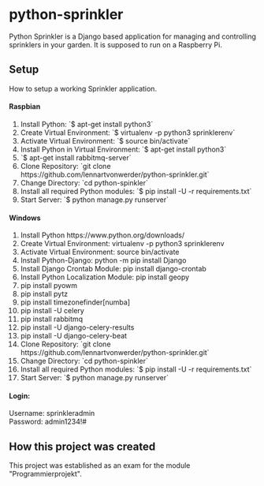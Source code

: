 # python-sprinkler

Python Sprinkler is a Django based application for managing and controlling sprinklers in your garden.
It is supposed to run on a Raspberry Pi.

<h2>Setup</h2>

How to setup a working Sprinkler application.

<h4>Raspbian</h4>
<ol>
	<li>Install Python: `$ apt-get install python3`</li>
	<li>Create Virtual Environment: `$ virtualenv -p python3 sprinklerenv`</li>
	<li>Activate Virtual Environment: `$ source bin/activate`</li>
	<li>Install Python in Virtual Environment: `$ apt-get install python3`</li>
	<li>`$ apt-get install rabbitmq-server`</li>
	<li>Clone Repository: `git clone https://github.com/lennartvonwerder/python-sprinkler.git`</li>
	<li>Change Directory: `cd python-spinkler`</li>
	<li>Install all required Python modules: `$ pip install -U -r requirements.txt`</li>
	<li>Start Server: `$ python manage.py runserver`</li>
</ol>

<h4>Windows</h4>
<ol>
	<li>Install Python https://www.python.org/downloads/</li>
	<li>Create Virtual Environment: virtualenv -p python3 sprinklerenv</li>
	<li>Activate Virtual Environment: source bin/activate</li>
	<li>Install Python-Django: python -m pip install Django</li>
	<li>Install Django Crontab Module: pip install django-crontab</li>
	<li>Install Python Localization Module: pip install geopy</li>
    <li>pip install pyowm</li>
    <li>pip install pytz</li>
    <li>pip install timezonefinder[numba]</li>
	<li>pip install -U celery</li>
	<li>pip install rabbitmq</li>
	<li>pip install -U django-celery-results</li>
	<li>pip install -U django-celery-beat</li>
	<li>Clone Repository: `git clone https://github.com/lennartvonwerder/python-sprinkler.git`</li>
	<li>Change Directory: `cd python-spinkler`</li>
	<li>Install all required Python modules: `$ pip install -U -r requirements.txt`</li>
	<li>Start Server: `$ python manage.py runserver`</li>
</ol>

<h4>Login:</h4>
Username: sprinkleradmin<br>
Password: admin1234!#<br>

<h2>How this project was created</h2>

This project was established as an exam for the module "Programmierprojekt".
